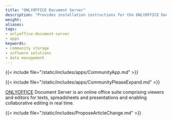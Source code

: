 ```yaml
---
title: "ONLYOFFICE Document Server"
description: "Provides installation instructions for the ONLYOFFICE Document Server application in TrueNAS."
weight: 
aliases:
tags:
- onlyoffice-document-server
- apps
keywords:
- community storage
- software solutions
- data management
---
```


{{< include file="/static/includes/apps/CommunityApp.md" >}}

{{< include file="/static/includes/apps/CommunityPleaseExpand.md" >}}

<a href="https://www.onlyoffice.com/">ONLYOFFICE</a> Document Server is an online office suite comprising viewers and editors for texts, spreadsheets and presentations and enabling collaborative editing in real time.

{{< include file="/static/includes/ProposeArticleChange.md" >}}

